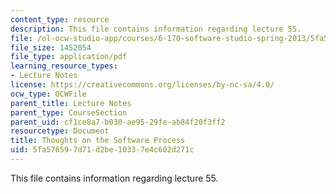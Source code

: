 ```yaml
---
content_type: resource
description: This file contains information regarding lecture 55.
file: /ol-ocw-studio-app/courses/6-170-software-studio-spring-2013/5fa576597d71d2be10337e4c602d271c_MIT6_170S13_55-th-on-proc.pdf
file_size: 1452054
file_type: application/pdf
learning_resource_types:
- Lecture Notes
license: https://creativecommons.org/licenses/by-nc-sa/4.0/
ocw_type: OCWFile
parent_title: Lecture Notes
parent_type: CourseSection
parent_uid: cf1ce8a7-b030-ae95-29fe-ab84f20f3ff2
resourcetype: Document
title: Thoughts on the Software Process
uid: 5fa57659-7d71-d2be-1033-7e4c602d271c
---
```

This file contains information regarding lecture 55.